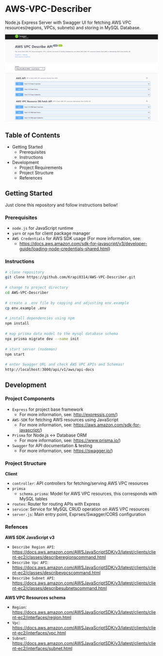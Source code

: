 # AWS-VPC-Describer

Node.js Express Server with Swagger UI for fetching AWS VPC resources(regions, VPCs, subnets) and storing in MySQL Database.

![swagger-ui.png](./images/swagger-ui.png)

## Table of Contents

- Getting Started
  - Prerequisites
  - Instructions
- Development
  - Project Requirements
  - Project Structure
  - References

## Getting Started

Just clone this repository and follow instructions bellow!

### Prerequisites

- `node.js` for JavaScript runtime
- `yarn` or `npm` for client package manager
- `AWS Credentials` for AWS SDK usage (For more information, see:
  - https://docs.aws.amazon.com/sdk-for-javascript/v3/developer-guide/loading-node-credentials-shared.html)

### Instructions

```bash
# clone repository
git clone https://github.com/Krapi0314/AWS-VPC-Describer.git

# change to project directory
cd AWS-VPC-Describer

# create a .env file by copying and adjusting env.example
cp env.example .env

# install dependencies using npm
npm install

# map prisma data model to the mysql database schema
npx prisma migrate dev --name init

# start server (nodemon)
npm start

# enter Swagger URL and check AWS VPC APIs and Schemas!
http://localhost:3000/api/v1/aws/api-docs
```

## Development

### Project Components

- `Express` for project base framework
  - For more information, see: http://expressjs.com/)
- `AWS-SDK` for fetching AWS resources using JavaScript
  - For more information, see: https://aws.amazon.com/sdk-for-javascript/)
- `Prisma` for Node.js <-> Database ORM
  - For more information, see: https://www.prisma.io/)
- `Swagger` for API documentation & testing
  - For more information, see: https://swagger.io/)

### Project Structure

**Client**

- `controller`: API controllers for fetching/serving AWS VPC resources
- `primsa`
  - `schema.prisma`: Model for AWS VPC resources, this corresponds with MySQL tables
- `routes`: Router for routing APIs with Express
- `service`: Service for MySQL CRUD operation on AWS VPC resources
- `server.js`: Main entry point, Exprses/Swagger/CORS configuration

### Refences

**AWS SDK JavaScript v3**

- `Describe Region API`: https://docs.aws.amazon.com/AWSJavaScriptSDK/v3/latest/clients/client-ec2/classes/describeregionscommand.html
- `Describe Vpc API`: https://docs.aws.amazon.com/AWSJavaScriptSDK/v3/latest/clients/client-ec2/classes/describevpcscommand.html
- `Describe Subnet API`: https://docs.aws.amazon.com/AWSJavaScriptSDK/v3/latest/clients/client-ec2/classes/describesubnetscommand.html

**AWS VPC Resources schema**

- `Region`: https://docs.aws.amazon.com/AWSJavaScriptSDK/v3/latest/clients/client-ec2/interfaces/region.html
- `Vpc`: https://docs.aws.amazon.com/AWSJavaScriptSDK/v3/latest/clients/client-ec2/interfaces/vpc.html
- `Subnet`: https://docs.aws.amazon.com/AWSJavaScriptSDK/v3/latest/clients/client-ec2/interfaces/subnet.html
